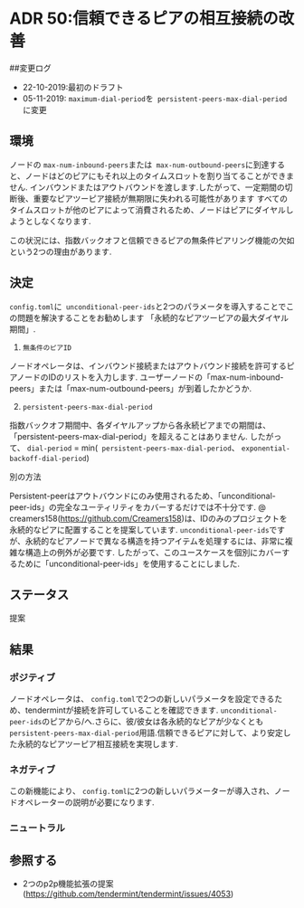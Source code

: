 # ADR 50:信頼できるピアの相互接続の改善

##変更ログ
* 22-10-2019:最初のドラフト
* 05-11-2019: `maximum-dial-period`を` persistent-peers-max-dial-period`に変更

## 環境

ノードの `max-num-inbound-peers`または` max-num-outbound-peers`に到達すると、ノードはどのピアにもそれ以上のタイムスロットを割り当てることができません.
インバウンドまたはアウトバウンドを渡します.したがって、一定期間の切断後、重要なピアツーピア接続が無期限に失われる可能性があります
すべてのタイムスロットが他のピアによって消費されるため、ノードはピアにダイヤルしようとしなくなります.

この状況には、指数バックオフと信頼できるピアの無条件ピアリング機能の欠如という2つの理由があります.


## 決定

`config.toml`に` unconditional-peer-ids`と2つのパラメータを導入することでこの問題を解決することをお勧めします
「永続的なピアツーピアの最大ダイヤル期間」.

1) `無条件のピアID`

ノードオペレータは、インバウンド接続またはアウトバウンド接続を許可するピアノードのIDのリストを入力します.
ユーザーノードの「max-num-inbound-peers」または「max-num-outbound-peers」が到着したかどうか.

2) `persistent-peers-max-dial-period`

指数バックオフ期間中、各ダイヤルアップから各永続ピアまでの期間は、「persistent-peers-max-dial-period」を超えることはありません.
したがって、 `dial-period` = min(` persistent-peers-max-dial-period`、 `exponential-backoff-dial-period`)

別の方法

Persistent-peerはアウトバウンドにのみ使用されるため、「unconditional-peer-ids」の完全なユーティリティをカバーするだけでは不十分です.
@ creamers158(https://github.com/Creamers158)は、IDのみのプロジェクトを永続的なピアに配置することを提案しています.
`unconditional-peer-ids`ですが、永続的なピアノードで異なる構造を持つアイテムを処理するには、非常に複雑な構造上の例外が必要です.
したがって、このユースケースを個別にカバーするために「unconditional-peer-ids」を使用することにしました.

## ステータス

提案

## 結果

### ポジティブ

ノードオペレータは、 `config.toml`で2つの新しいパラメータを設定できるため、tendermintが接続を許可していることを確認できます.
`unconditional-peer-ids`のピアから/へ.さらに、彼/彼女は各永続的なピアが少なくとも
`persistent-peers-max-dial-period`用語.信頼できるピアに対して、より安定した永続的なピアツーピア相互接続を実現します.

### ネガティブ

この新機能により、 `config.toml`に2つの新しいパラメーターが導入され、ノードオペレーターの説明が必要になります.

### ニュートラル

## 参照する

* 2つのp2p機能拡張の提案(https://github.com/tendermint/tendermint/issues/4053)
